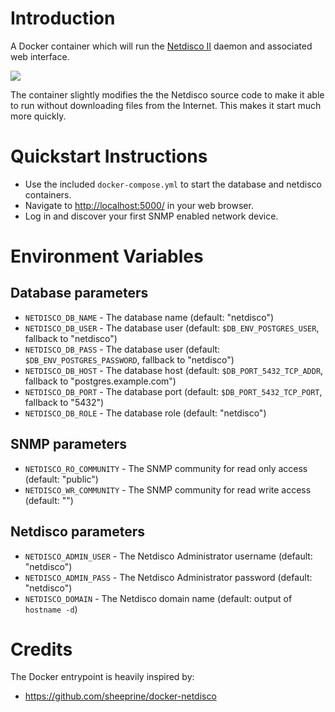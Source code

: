 Introduction
============

A Docker container which will run the [Netdisco
II](http://search.cpan.org/dist/App-Netdisco/lib/App/Netdisco.pm) daemon and
associated web interface.


[![](https://images.microbadger.com/badges/image/irasnyd/netdisco.svg)](https://microbadger.com/images/irasnyd/netdisco "Get your own image badge on microbadger.com")

The container slightly modifies the the Netdisco source code to make it able to
run without downloading files from the Internet. This makes it start much more
quickly.

Quickstart Instructions
=======================

- Use the included `docker-compose.yml` to start the database and netdisco containers.
- Navigate to <http://localhost:5000/> in your web browser.
- Log in and discover your first SNMP enabled network device.

Environment Variables
=====================

Database parameters
-------------------

- `NETDISCO_DB_NAME` - The database name (default: "netdisco")
- `NETDISCO_DB_USER` - The database user (default: `$DB_ENV_POSTGRES_USER`, fallback to "netdisco")
- `NETDISCO_DB_PASS` - The database user (default: `$DB_ENV_POSTGRES_PASSWORD`, fallback to "netdisco")
- `NETDISCO_DB_HOST` - The database host (default: `$DB_PORT_5432_TCP_ADDR`, fallback to "postgres.example.com")
- `NETDISCO_DB_PORT` - The database port (default: `$DB_PORT_5432_TCP_PORT`, fallback to "5432")
- `NETDISCO_DB_ROLE` - The database role (default: "netdisco")

SNMP parameters
---------------

- `NETDISCO_RO_COMMUNITY` - The SNMP community for read only access (default: "public")
- `NETDISCO_WR_COMMUNITY` - The SNMP community for read write access (default: "")

Netdisco parameters
-------------------

- `NETDISCO_ADMIN_USER` - The Netdisco Administrator username (default: "netdisco")
- `NETDISCO_ADMIN_PASS` - The Netdisco Administrator password (default: "netdisco")
- `NETDISCO_DOMAIN` - The Netdisco domain name (default: output of `hostname -d`)

Credits
=======

The Docker entrypoint is heavily inspired by:

- <https://github.com/sheeprine/docker-netdisco>
